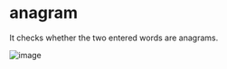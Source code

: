 # anagram
It checks whether the two entered words are anagrams.


![image](https://user-images.githubusercontent.com/56580832/155584913-51cc6118-6072-473d-ba25-d10b3cf87b26.png)

